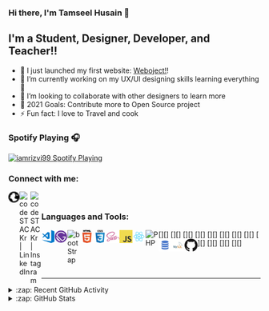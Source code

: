 ### Hi there, I'm Tamseel Husain 👋

## I'm a Student, Designer, Developer, and Teacher!!

- 🔭 I just launched my first website: [Weboject!][website]!
- 🌱 I’m currently working on my UX/UI designing skills learning everything 🤣
- 👯 I’m looking to collaborate with other designers to learn more
- 🥅 2021 Goals: Contribute more to Open Source project
- ⚡ Fun fact: I love to Travel and cook 

### Spotify Playing 🎧

[<img src="https://now-playing-codestackr.vercel.app/api/spotify-playing" alt="iamrizvi99 Spotify Playing" width="350" />](https://open.spotify.com/track/7GVUmCP00eSsqc4tzj1sDD?si=rKahV344RWmhGCG7h9KbFg&utm_source=whatsapp&dl_branch=1)

### Connect with me:

[<img align="left" alt="webojectezyro.com" width="22px" src="https://raw.githubusercontent.com/iconic/open-iconic/master/svg/globe.svg" />][website]
[<img align="left" alt="codeSTACKr | LinkedIn" width="22px" src="https://cdn.jsdelivr.net/npm/simple-icons@v3/icons/linkedin.svg" />][linkedin]
[<img align="left" alt="codeSTACKr | Instagram" width="22px" src="https://cdn.jsdelivr.net/npm/simple-icons@v3/icons/instagram.svg" />][instagram]

<br />

### Languages and Tools:

[<img align="left" alt="Visual Studio Code" width="26px" src="https://raw.githubusercontent.com/github/explore/80688e429a7d4ef2fca1e82350fe8e3517d3494d/topics/visual-studio-code/visual-studio-code.png" />][]
[<img align="left" alt="AndroidStudio" width="26px" src="https://raw.githubusercontent.com/github/explore/e94815998e4e0713912fed477a1f346ec04c3da2/topics/gatsby/gatsby.png" />][]
[<img align="left" alt="bootStrap" width="26px" src="https://img.icons8.com/color/48/000000/bootstrap.png"/>][]
[<img align="left" alt="HTML5" width="26px" src="https://raw.githubusercontent.com/github/explore/80688e429a7d4ef2fca1e82350fe8e3517d3494d/topics/html/html.png" />][]
[<img align="left" alt="CSS3" width="26px" src="https://raw.githubusercontent.com/github/explore/80688e429a7d4ef2fca1e82350fe8e3517d3494d/topics/css/css.png" />][]
[<img align="left" alt="Sass" width="26px" src="https://raw.githubusercontent.com/github/explore/80688e429a7d4ef2fca1e82350fe8e3517d3494d/topics/sass/sass.png" />][]
[<img align="left" alt="JavaScript" width="26px" src="https://raw.githubusercontent.com/github/explore/80688e429a7d4ef2fca1e82350fe8e3517d3494d/topics/javascript/javascript.png" />][]
[<img align="left" alt="React" width="26px" src="https://raw.githubusercontent.com/github/explore/80688e429a7d4ef2fca1e82350fe8e3517d3494d/topics/react/react.png" />][]
[<img align="left" alt="PHP" width="26px" src="https://img.icons8.com/officel/16/000000/php-logo.png" />][]
[<img align="left" alt="SQL" width="26px" src="https://raw.githubusercontent.com/github/explore/80688e429a7d4ef2fca1e82350fe8e3517d3494d/topics/sql/sql.png" />][]
[<img align="left" alt="MySQL" width="26px" src="https://raw.githubusercontent.com/github/explore/80688e429a7d4ef2fca1e82350fe8e3517d3494d/topics/mysql/mysql.png" />][]
[<img align="left" alt="GitHub" width="26px" src="https://raw.githubusercontent.com/github/explore/78df643247d429f6cc873026c0622819ad797942/topics/github/github.png" />][]

<br />
<br />

---


<details>
  <summary>:zap: Recent GitHub Activity</summary>
  
<!--START_SECTION:activity-->
1.
<!--END_SECTION:activity-->

</details>

<details>
  <summary>:zap: GitHub Stats</summary>

  <img align="left" alt="iamrizvi99's GitHub Stats" src="https://github-readme-stats.iamrizvi99.vercel.app/api?username=codeSTACKr&show_icons=true&hide_border=true" />

</details>

[website]: https://weboject.ezyro.com
[instagram]: https://instagram.com/iamrizvi99?igshid=ua21tdtewr4y
[linkedin]: https://www.linkedin.com/in/tamseel-husain-5a283917a
